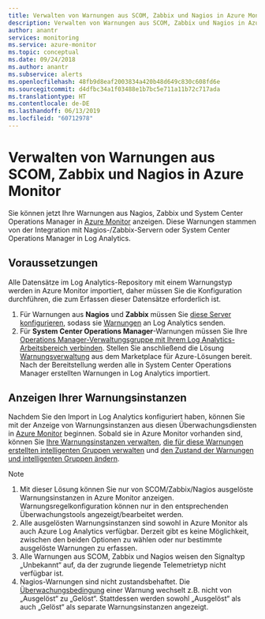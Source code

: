 ```yaml
---
title: Verwalten von Warnungen aus SCOM, Zabbix und Nagios in Azure Monitor
description: Verwalten von Warnungen aus SCOM, Zabbix und Nagios in Azure Monitor
author: anantr
services: monitoring
ms.service: azure-monitor
ms.topic: conceptual
ms.date: 09/24/2018
ms.author: anantr
ms.subservice: alerts
ms.openlocfilehash: 48fb9d8eaf2003834a420b48d649c830c608fd6e
ms.sourcegitcommit: d4dfbc34a1f03488e1b7bc5e711a11b72c717ada
ms.translationtype: HT
ms.contentlocale: de-DE
ms.lasthandoff: 06/13/2019
ms.locfileid: "60712978"
---
```

# <a name="manage-alerts-from-scom-zabbix-and-nagios-in-azure-monitor"></a>Verwalten von Warnungen aus SCOM, Zabbix und Nagios in Azure Monitor

Sie können jetzt Ihre Warnungen aus Nagios, Zabbix und System Center Operations Manager in [Azure Monitor](https://aka.ms/azure-alerts-overview) anzeigen. Diese Warnungen stammen von der Integration mit Nagios-/Zabbix-Servern oder System Center Operations Manager in Log Analytics. 

## <a name="prerequisites"></a>Voraussetzungen
Alle Datensätze im Log Analytics-Repository mit einem Warnungstyp werden in Azure Monitor importiert, daher müssen Sie die Konfiguration durchführen, die zum Erfassen dieser Datensätze erforderlich ist.
1. Für Warnungen aus **Nagios** und **Zabbix** müssen Sie [diese Server konfigurieren](https://docs.microsoft.com/azure/log-analytics/log-analytics-linux-agents), sodass sie [Warnungen](https://docs.microsoft.com/azure/azure-monitor/platform/data-sources-alerts-nagios-zabbix?toc=%2Fazure%2Fazure-monitor%2Ftoc.json) an Log Analytics senden.
1. Für **System Center Operations Manager**-Warnungen müssen Sie Ihre [Operations Manager-Verwaltungsgruppe mit Ihrem Log Analytics-Arbeitsbereich verbinden](https://docs.microsoft.com/azure/log-analytics/log-analytics-om-agents). Stellen Sie anschließend die Lösung [Warnungsverwaltung](https://docs.microsoft.com/azure/azure-monitor/platform/alert-management-solution) aus dem Marketplace für Azure-Lösungen bereit. Nach der Bereitstellung werden alle in System Center Operations Manager erstellten Warnungen in Log Analytics importiert.

## <a name="view-your-alert-instances"></a>Anzeigen Ihrer Warnungsinstanzen
Nachdem Sie den Import in Log Analytics konfiguriert haben, können Sie mit der Anzeige von Warnungsinstanzen aus diesen Überwachungsdiensten in [Azure Monitor](https://aka.ms/azure-alerts-overview) beginnen. Sobald sie in Azure Monitor vorhanden sind, können Sie [Ihre Warnungsinstanzen verwalten](https://aka.ms/managing-alert-instances), [die für diese Warnungen erstellten intelligenten Gruppen verwalten](https://aka.ms/managing-smart-groups) und [den Zustand der Warnungen und intelligenten Gruppen ändern](https://aka.ms/managing-alert-smart-group-states).

> [!NOTE]
>  1. Mit dieser Lösung können Sie nur von SCOM/Zabbix/Nagios ausgelöste Warnungsinstanzen in Azure Monitor anzeigen. Warnungsregelkonfiguration können nur in den entsprechenden Überwachungstools angezeigt/bearbeitet werden. 
>  1. Alle ausgelösten Warnungsinstanzen sind sowohl in Azure Monitor als auch Azure Log Analytics verfügbar. Derzeit gibt es keine Möglichkeit, zwischen den beiden Optionen zu wählen oder nur bestimmte ausgelöste Warnungen zu erfassen.
>  1. Alle Warnungen aus SCOM, Zabbix und Nagios weisen den Signaltyp „Unbekannt“ auf, da der zugrunde liegende Telemetrietyp nicht verfügbar ist.
>  1. Nagios-Warnungen sind nicht zustandsbehaftet. Die [Überwachungsbedingung](https://aka.ms/azure-alerts-overview) einer Warnung wechselt z.B. nicht von „Ausgelöst“ zu „Gelöst“. Stattdessen werden sowohl „Ausgelöst“ als auch „Gelöst“ als separate Warnungsinstanzen angezeigt. 

